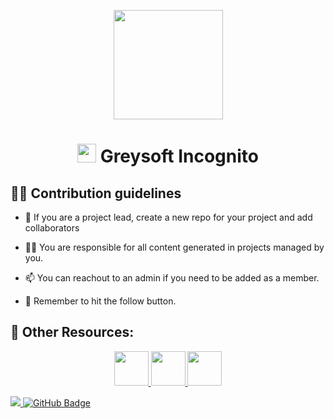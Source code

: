 <p align="center"><img width="175px" height="auto" src="https://avatars.githubusercontent.com/u/101158455?s=200&v=4" height="175px"/></p>

<h1 align="center"><img src="https://raw.githubusercontent.com/MartinHeinz/MartinHeinz/master/wave.gif" width="30px"> Greysoft Incognito</h1>


## 🙋‍♂️ Contribution guidelines

- 🌱 If you are a project lead, create a new repo for your project and add collaborators

- 👨‍💻 You are responsible for all content generated in projects managed by you.

- 📫 You can reachout to an admin if you need to be added as a member.

- 🔭 Remember to hit the follow button.

## 🚀 Other Resources:

<p align="center">
    <a href="https://github.com/greysoft-interns/" target="_blank"> <img width="55px" src="https://avatars.githubusercontent.com/u/142553142?s=200&v=4"/> </a>
    <a href="https://github.com/greysoft-code-camp/" target="_blank"> <img width="55px" src="https://avatars.githubusercontent.com/u/101010522?s=200&v=4"/> </a>
    <a href="https://github.com/Greysoft-Team/" target="_blank"> <img width="55px" src="https://avatars.githubusercontent.com/u/98347718?s=200&v=4"/> </a>
</p>

<a href="https://github.com/greysoft-incognito">
    <img src="https://komarev.com/ghpvc/?username=barbers-spot">
</a>
<a href="https://github.com/barbers-spot?tab=followers"><img src="https://img.shields.io/github/followers/barbers-spot?label=Followers&style=social" alt="GitHub Badge"></a>

